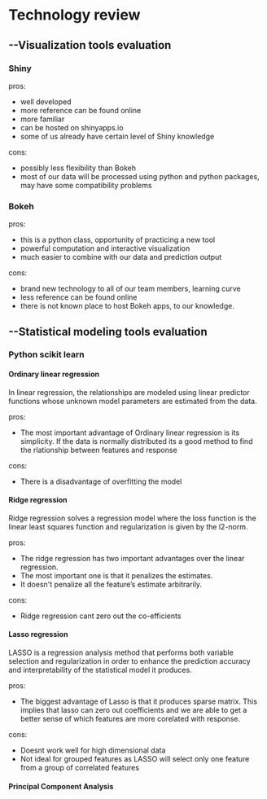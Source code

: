 # Technology review
## --Visualization tools evaluation
### Shiny

pros: 

* well developed
* more reference can be found online
* more familiar
* can be hosted on shinyapps.io
* some of us already have certain level of Shiny knowledge
      
cons: 

* possibly less flexibility than Bokeh 
* most of our data will be processed using python and python packages, 
  may have some compatibility problems

### Bokeh

pros: 

* this is a python class, opportunity of practicing a new tool
* powerful computation and interactive visualization
* much easier to combine with our data and prediction output
      
cons: 

* brand new technology to all of our team members, learning curve
* less reference can be found online
* there is not known place to host Bokeh apps, to our knowledge. 

## --Statistical modeling tools evaluation
### Python scikit learn

#### Ordinary linear regression
In linear regression, the relationships are modeled using linear predictor functions whose unknown model parameters are estimated from the data. 

pros: 
* The most important advantage of Ordinary linear regression is its simplicity. If the data is normally distributed its a good method to find the rlationship between features and response

cons: 
* There is a disadvantage of overfitting the model


#### Ridge regression
Ridge regression solves a regression model where the loss function is the linear least squares function and regularization is given by the l2-norm. 

pros: 
* The ridge regression has two important advantages over the linear regression. 
* The most important one is that it penalizes the estimates. 
* It doesn't penalize all the feature’s estimate arbitrarily. 

cons:
* Ridge regression cant zero out the co-efficients

#### Lasso regression
LASSO is a regression analysis method that performs both variable selection and regularization in order to enhance the prediction accuracy and interpretability of the statistical model it produces. 

pros:
* The biggest advantage of Lasso is that it produces sparse matrix. This implies that lasso can zero out coefficients and we are able to get a better sense of which features are more corelated with response.

cons:
* Doesnt work well for high dimensional data
* Not ideal for grouped features as LASSO will select only one feature from a group of correlated features

#### Principal Component Analysis



